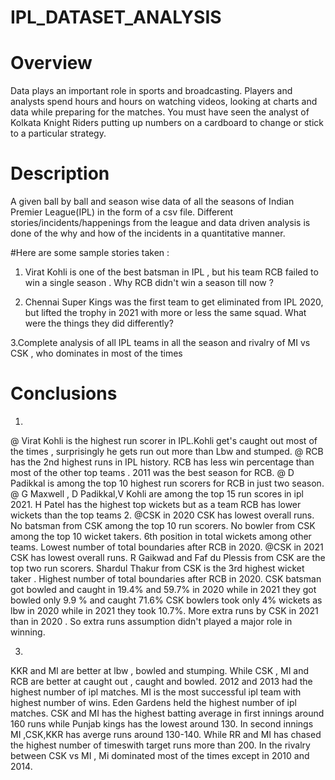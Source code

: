 # IPL_DATASET_ANALYSIS
# Overview
Data plays an important role in sports and broadcasting. Players and analysts
spend hours and hours on watching videos, looking at charts and data while
preparing for the matches. You must have seen the analyst of Kolkata Knight
Riders putting up numbers on a cardboard to change or stick to a particular
strategy.
# Description 
A given ball by ball and season wise data of all the seasons of Indian Premier League(IPL) in the form of a csv file. Different stories/incidents/happenings from the league and data driven analysis is done of the why and how of the incidents in a quantitative manner.

#Here are some sample stories taken :
1. Virat Kohli is one of the best batsman in IPL , but his team RCB failed to win a single season . Why RCB didn't win a season till now ?

2. Chennai Super Kings was the first team to get eliminated from IPL 2020, but lifted the trophy in 2021 with more or less the same squad. What were the things they did differently?

3.Complete analysis of all IPL teams in all the season and rivalry of MI vs CSK , who dominates in most of the times

# Conclusions 
1.
@ Virat Kohli is the highest run scorer in IPL.Kohli get's caught out most of the times , surprisingly he gets run out more than Lbw and stumped.
@ RCB has the 2nd highest runs in IPL history. RCB has less win percentage than most of the other top teams . 2011 was the best season for RCB.
@ D Padikkal is among the top 10 highest run scorers for RCB in just two season.
@ G Maxwell , D Padikkal,V Kohli are among the top 15 run scores in ipl 2021. H Patel has the highest top wickets but as a team RCB has lower wickets than the top teams
2.
@CSK in 2020
CSK has lowest overall runs.
No batsman from CSK among the top 10 run scorers.
No bowler from CSK among the top 10 wicket takers. 6th
position in total wickets among other teams.
Lowest number of total boundaries after RCB in 2020.
@CSK in 2021
CSK has lowest overall runs.
R Gaikwad and Faf du Plessis from CSK are the top two run scorers.
Shardul Thakur from CSK is the 3rd highest wicket taker .
Highest number of total boundaries after RCB in 2020.
CSK batsman got bowled and caught in 19.4% and 59.7% in 2020 while in 2021 they got bowled only 9.9 % and caught 71.6%
CSK bowlers took only 4% wickets as lbw in 2020 while in 2021 they took 10.7%.
More extra runs by CSK in 2021 than in 2020 . So extra runs assumption didn't played a major role in winning.

3.
KKR and MI are better at lbw , bowled and stumping. While CSK , MI and RCB are better at caught out , caught and bowled.
2012 and 2013 had the highest number of ipl matches.
MI is the most successful ipl team with highest number of wins.
Eden Gardens held the highest number of ipl matches.
CSK and MI has the highest batting average in first innings around 160 runs while Punjab kings has the lowest around 130.
In second innings MI ,CSK,KKR has averge runs around 130-140. While RR and MI has chased the highest number of timeswith target runs more than 200.
In the rivalry between CSK vs MI , Mi dominated most of the times except in 2010 and 2014.
